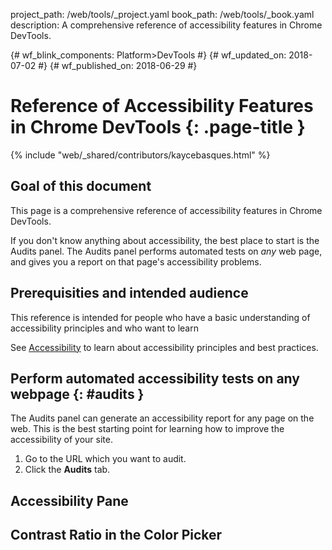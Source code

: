 project_path: /web/tools/_project.yaml
book_path: /web/tools/_book.yaml
description: A comprehensive reference of accessibility features in Chrome DevTools.

{# wf_blink_components: Platform>DevTools #}
{# wf_updated_on: 2018-07-02 #}
{# wf_published_on: 2018-06-29 #}

# Reference of Accessibility Features in Chrome DevTools {: .page-title }

{% include "web/_shared/contributors/kaycebasques.html" %}

## Goal of this document

This page is a comprehensive reference of accessibility features in Chrome DevTools.

If you don't know anything about accessibility, the best place to start is the Audits
panel. The Audits panel performs automated tests on *any* web page, and gives you a report
on that page's accessibility problems.

## Prerequisities and intended audience

This reference is intended for people who have a basic understanding of accessibility
principles and who want to learn 

See [Accessibility](/web/fundamentals/accessibility/) to learn about accessibility
principles and best practices.

## Perform automated accessibility tests on any webpage {: #audits }

The Audits panel can generate an accessibility report for any page on the web. This is the
best starting point for learning how to improve the accessibility of your site.

1. Go to the URL which you want to audit.
1. Click the **Audits** tab.

## Accessibility Pane

## Contrast Ratio in the Color Picker
